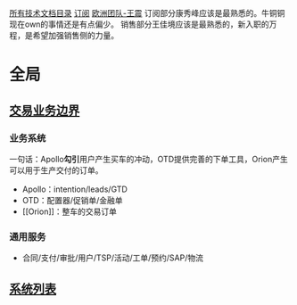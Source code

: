 [所有技术文档目录](https://nio.feishu.cn/drive/folder/fldcntDyPrNXq9zSvTQbZxg67Ve)
[订阅](https://nio.feishu.cn/docx/StdrdJQxholKqoxFFdMcO9kwnpg)
[欧洲团队-王震](https://nio.feishu.cn/sheets/shtcnnTkZUUUhRBYh6RfN3SipOg?sheet=PWsBST&table=tbl9h1DvsK9hSNxB&view=vewQN2H78e)
订阅部分康秀峰应该是最熟悉的。牛铜铜现在own的事情还是有点偏少。
销售部分王佳境应该是最熟悉的，新入职的万程，是希望加强销售侧的力量。
# 全局
## [交易业务边界](https://nio.feishu.cn/docs/doccnr6w1hGFyoMF0XbzAudEZPf)
### 业务系统
一句话：Apollo**勾引**用户产生买车的冲动，OTD提供完善的下单工具，Orion产生可以用于生产交付的订单。
* Apollo：intention/leads/GTD
* OTD：配置器/促销单/金融单
* [[Orion]]：整车的交易订单

### 通用服务
* 合同/支付/审批/用户/TSP/活动/工单/预约/SAP/物流

## [系统列表](https://nio.feishu.cn/sheets/shtcnFxXJBa4EhN3Vxp2A0lrGcg?table=tbl3FeCSO2V0zs4z&view=vewzHoz39a)

